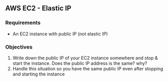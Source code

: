 ## AWS EC2 - Elastic IP

### Requirements

* An EC2 instance with public IP (not elastic IP)

### Objectives

1. Write down the public IP of your EC2 instance somewhere and stop & start the instance. Does the public IP address is the same? why?
2. Handle this situation so you have the same public IP even after stopping and starting the instance
